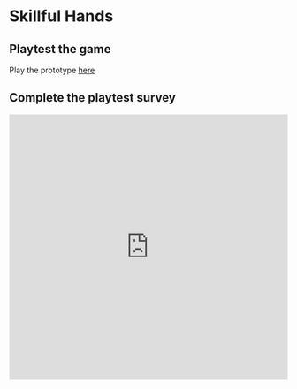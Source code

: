 # Skillful Hands

## Playtest the game

Play the prototype [here](https://agirgin.github.io/IASC-1P04-Twine-Game/prototype/Skillful_Hands.html)

## Complete the playtest survey
<iframe width="640px" height= "480px" src= "https://forms.office.com/Pages/ResponsePage.aspx?id=FRGudvwe8kqlNuKyRDrxoL39InRbpR1OpksBNC-NnX9UN1c5WFNDRjhNWTdVWERZMVdKRlJPMTlNSy4u&embed=true" frameborder= "0" marginwidth= "0" marginheight= "0" style= "border: none; max-width:100%; max-height:100vh" allowfullscreen webkitallowfullscreen mozallowfullscreen msallowfullscreen> </iframe>
